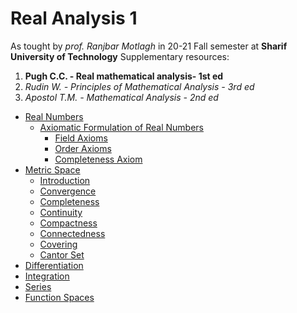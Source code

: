 # Real Analysis 1

As tought by _prof. Ranjbar Motlagh_ in 20-21 Fall semester at **Sharif University of Technology**
Supplementary resources:

1. **Pugh C.C. - Real mathematical analysis- 1st ed**
1. _Rudin W. - Principles of Mathematical Analysis - 3rd ed_
1. _Apostol T.M. - Mathematical Analysis - 2nd ed_

- [Real Numbers](#real-numbers)
  - [Axiomatic Formulation of Real
    Numbers](#axiomatic-formulation-of-real-numbers)
    - [Field Axioms](#field-axioms)
    - [Order Axioms](#order-axioms)
    - [Completeness Axiom](#completeness-axiom)
- [Metric Space](#metric-space)
  - [Introduction](#introduction)
  - [Convergence](#convergence)
  - [Completeness](#completeness)
  - [Continuity](#continuity)
  - [Compactness](#compactness)
  - [Connectedness](#connectedness)
  - [Covering](#covering)
  - [Cantor Set](#cantor-set)
- [Differentiation](#differentiation)
- [Integration](#integration)
- [Series](#series)
- [Function Spaces](#function-spaces)
